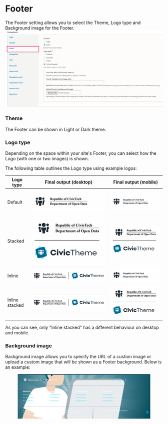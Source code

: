 # Footer

The Footer setting allows you to select the Theme, Logo type and Background image for the Footer.\
![](../.gitbook/assets/de554d48-2a81-44ed-922a-3f6f898cbdc8.png)

### Theme

The Footer can be shown in Light or Dark theme.

### Logo type <a href="#header-logotype" id="header-logotype"></a>

Depending on the space within your site's Footer, you can select how the Logo (with one or two images) is shown.

The following table outlines the Logo type using example logos:

| **Logo type**  | **Final output (desktop)**             | **Final output (mobile)**              |
| -------------- | -------------------------------------- | -------------------------------------- |
| Default        | ![](../.gitbook/assets/2642903128.png) | ![](../.gitbook/assets/2642903128.png) |
| Stacked        | ![](../.gitbook/assets/2643329071.png) | ![](../.gitbook/assets/2643329071.png) |
| Inline         | ![](../.gitbook/assets/2642640970.png) | ![](../.gitbook/assets/2642903128.png) |
| Inline stacked | ![](../.gitbook/assets/2643329079.png) | ![](../.gitbook/assets/2643329071.png) |

As you can see, only "Inline stacked" has a different behaviour on desktop and mobile.

### Background image <a href="#footer-footerbackgroundimage" id="footer-footerbackgroundimage"></a>

Background image allows you to specify the URL of a custom image or upload a custom image that will be shown as a Footer background. Below is an example:

<figure><img src="../.gitbook/assets/146fdf21-d0a4-4b4b-9a35-a7b0937933d3.png" alt=""><figcaption></figcaption></figure>

